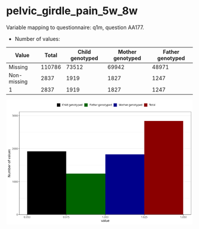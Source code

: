 # pelvic_girdle_pain_5w_8w
Variable mapping to questionnaire: q1m, question AA177.
- Number of values:

| Value | Total | Child genotyped | Mother genotyped | Father genotyped |
| ----- | ----- | --------------- | ---------------- | ---------------- |
| Missing | 110786 | 73512 | 69942 | 48971 |
| Non-missing | 2837 | 1919 | 1827 | 1247 |
| 1 | 2837 | 1919 | 1827 | 1247 |



![](pelvic_girdle_pain_5w_8w_n.png)



